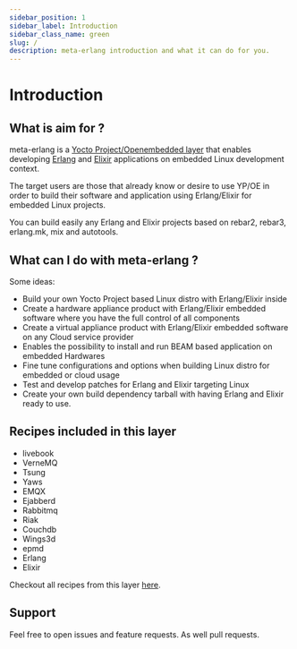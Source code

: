 ```yaml
---
sidebar_position: 1
sidebar_label: Introduction
sidebar_class_name: green
slug: /
description: meta-erlang introduction and what it can do for you.
---
```


# Introduction

## What is aim for ?

meta-erlang is a
[Yocto Project/Openembedded layer](https://www.yoctoproject.org/software-overview/layers/)
that enables developing [Erlang](https://www.erlang.org) and
[Elixir](https://elixir-lang.org/) applications on embedded Linux development
context.

The target users are those that already know or desire to use YP/OE in order to
build their software and application using Erlang/Elixir for embedded Linux
projects.

You can build easily any Erlang and Elixir projects based on rebar2, rebar3,
erlang.mk, mix and autotools.

## What can I do with meta-erlang ?

Some ideas:

- Build your own Yocto Project based Linux distro with Erlang/Elixir inside
- Create a hardware appliance product with Erlang/Elixir embedded software where
  you have the full control of all components
- Create a virtual appliance product with Erlang/Elixir embedded software on any
  Cloud service provider
- Enables the possibility to install and run BEAM based application on embedded
  Hardwares
- Fine tune configurations and options when building Linux distro for embedded
  or cloud usage
- Test and develop patches for Erlang and Elixir targeting Linux
- Create your own build dependency tarball with having Erlang and Elixir ready
  to use.

## Recipes included in this layer

- livebook
- VerneMQ
- Tsung
- Yaws
- EMQX
- Ejabberd
- Rabbitmq
- Riak
- Couchdb
- Wings3d
- epmd
- Erlang
- Elixir

Checkout all recipes from this layer
[here](https://layers.openembedded.org/layerindex/branch/master/layer/meta-erlang/).

<!-- ## Build what matters
## BEAM Ecosystem friendly
## Powered by The Yocto Project
## Not only for embedded
## Multiple architecture ready -->

## Support

Feel free to open issues and feature requests. As well pull requests.
